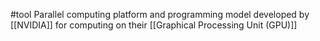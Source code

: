 #tool 
Parallel computing platform and programming model developed by [[NVIDIA]] for computing on their [[Graphical Processing Unit (GPU)]]